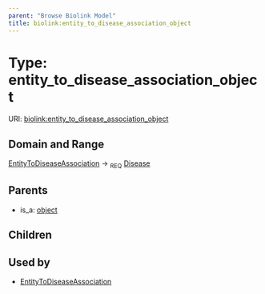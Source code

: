 ```yaml
---
parent: "Browse Biolink Model"
title: biolink:entity_to_disease_association_object
---
```


# Type: entity_to_disease_association_object




URI: [biolink:entity_to_disease_association_object](https://w3id.org/biolink/vocab/entity_to_disease_association_object)



## Domain and Range

[EntityToDiseaseAssociation](EntityToDiseaseAssociation.md) ->  <sub>REQ</sub> [Disease](Disease.md)

## Parents

 *  is_a: [object](object.md)

## Children


## Used by

 * [EntityToDiseaseAssociation](EntityToDiseaseAssociation.md)
